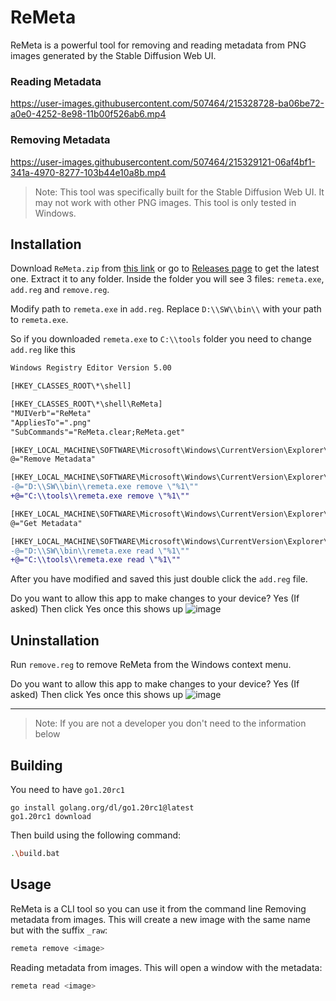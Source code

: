 # ReMeta

ReMeta is a powerful tool for removing and reading metadata from PNG images generated by the Stable Diffusion Web UI.

### Reading Metadata
https://user-images.githubusercontent.com/507464/215328728-ba06be72-a0e0-4252-8e98-11b00f526ab6.mp4

### Removing Metadata
https://user-images.githubusercontent.com/507464/215329121-06af4bf1-341a-4970-8277-103b44e10a8b.mp4


> Note: This tool was specifically built for the Stable Diffusion Web UI. It may not work with other PNG images. This tool is only tested in Windows.

## Installation

Download `ReMeta.zip` from [this link](https://github.com/geocine/remeta/releases/download/v1.0/ReMeta.zip) or go to [Releases page](https://github.com/geocine/remeta/releases) to get the latest one. Extract it to any folder. Inside the folder you will see 3 files: `remeta.exe`, `add.reg` and `remove.reg`. 

Modify path to `remeta.exe` in `add.reg`. Replace `D:\\SW\\bin\\` with your path to `remeta.exe`.

So if you downloaded `remeta.exe` to `C:\\tools` folder you need to change `add.reg` like this

```diff
Windows Registry Editor Version 5.00

[HKEY_CLASSES_ROOT\*\shell]

[HKEY_CLASSES_ROOT\*\shell\ReMeta]
"MUIVerb"="ReMeta"
"AppliesTo"=".png"
"SubCommands"="ReMeta.clear;ReMeta.get"

[HKEY_LOCAL_MACHINE\SOFTWARE\Microsoft\Windows\CurrentVersion\Explorer\CommandStore\shell\ReMeta.clear]
@="Remove Metadata"

[HKEY_LOCAL_MACHINE\SOFTWARE\Microsoft\Windows\CurrentVersion\Explorer\CommandStore\shell\ReMeta.clear\command]
-@="D:\\SW\\bin\\remeta.exe remove \"%1\""
+@="C:\\tools\\remeta.exe remove \"%1\""

[HKEY_LOCAL_MACHINE\SOFTWARE\Microsoft\Windows\CurrentVersion\Explorer\CommandStore\shell\ReMeta.get]
@="Get Metadata"

[HKEY_LOCAL_MACHINE\SOFTWARE\Microsoft\Windows\CurrentVersion\Explorer\CommandStore\shell\ReMeta.get\command]
-@="D:\\SW\\bin\\remeta.exe read \"%1\""
+@="C:\\tools\\remeta.exe read \"%1\""

```
After you have modified and saved this just double click the `add.reg` file.

Do you want to allow this app to make changes to your device? Yes (If asked)
Then click Yes once this shows up
![image](https://user-images.githubusercontent.com/507464/215338709-6cbb23c0-379c-4a9b-95d3-e74d0a5c1656.png)


## Uninstallation

Run `remove.reg` to remove ReMeta from the Windows context menu.

Do you want to allow this app to make changes to your device? Yes (If asked)
Then click Yes once this shows up
![image](https://user-images.githubusercontent.com/507464/215338833-a1e7ea96-71c1-4a1d-8097-1d32d1c96a4c.png)

------

> Note: If you are not a developer you don't need to the information below

## Building

You need to have `go1.20rc1` 
```
go install golang.org/dl/go1.20rc1@latest
go1.20rc1 download
```
Then build using the following command:
```sh
.\build.bat
```

## Usage

ReMeta is a CLI tool so you can use it from the command line 
Removing metadata from images. This will create a new image with the same name but with the suffix `_raw`:
```sh
remeta remove <image>
```
Reading metadata from images. This will open a window with the metadata:
```sh
remeta read <image>
```

